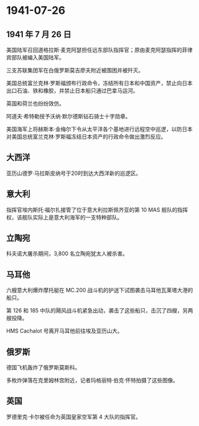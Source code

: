 # 1941-07-26

## 1941 年 7 月 26 日

美国陆军召回道格拉斯·麦克阿瑟担任远东部队指挥官；原由麦克阿瑟指挥的菲律宾部队被编入美国陆军。

三支苏联集团军在白俄罗斯莫吉廖夫附近被围困并被歼灭。

美国总统富兰克林·罗斯福颁布行政命令，冻结所有日本和中国资产，禁止向日本出口石油、铁和橡胶，并禁止日本船只通过巴拿马运河。

英国和荷兰也纷纷效仿。

阿道夫·希特勒授予沃纳·默尔德斯钻石骑士十字勋章。

美国海军上将赫斯本·金梅尔下令从太平洋各个基地进行远程空中巡逻，以防日本对美国总统富兰克林·罗斯福冻结日本资产的行政命令做出激烈反应。

## 大西洋

亚历山德罗·马拉斯皮纳号于20时到达大西洋新的巡逻区。

## 意大利

指挥官埃内斯托·福尔扎接管了位于意大利拉斯佩齐亚的第 10 MAS
舰队的指挥权，该舰队实际上是意大利海军的一支特种部队。

## 立陶宛

科夫诺大屠杀期间，3,800 名立陶宛犹太人被杀害。

## 马耳他

六艘意大利爆炸摩托艇在 MC.200
战斗机的护送下试图袭击马耳他瓦莱塔大港的船只。

第 126 和 185
中队的飓风战斗机紧急出动，袭击了这些船只，击沉了四艘，另两艘投降。

HMS Cachalot 号离开马耳他前往埃及亚历山大。

## 俄罗斯

德国飞机轰炸了俄罗斯莫斯科。

多枚炸弹落在克里姆林宫附近，记者玛格丽特·伯克·怀特拍摄了这些图像。

## 英国

罗德里克·卡尔被任命为英国皇家空军第 4 大队的指挥官。

